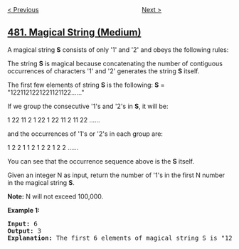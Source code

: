 <!--|This file generated by command(leetcode description); DO NOT EDIT.    |-->
<!--+----------------------------------------------------------------------+-->
<!--|@author    openset <openset.wang@gmail.com>                           |-->
<!--|@link      https://github.com/openset                                 |-->
<!--|@home      https://github.com/openset/leetcode                        |-->
<!--+----------------------------------------------------------------------+-->

[< Previous](../sliding-window-median "Sliding Window Median")
　　　　　　　　　　　　　　　　
[Next >](../license-key-formatting "License Key Formatting")

## [481. Magical String (Medium)](https://leetcode.com/problems/magical-string "神奇字符串")

<p>
A magical string <b>S</b> consists of only '1' and '2' and obeys the following rules:
</p>
<p>
The string <b>S</b> is magical because concatenating the number of contiguous occurrences of characters '1' and '2' generates the string <b>S</b> itself.
</p>

<p>
The first few elements of string <b>S</b> is the following:
<b>S</b> = "1221121221221121122……"
</p>

<p>
If we group the consecutive '1's and '2's in <b>S</b>, it will be:
</p>
<p>
1   22  11  2  1  22  1  22  11  2  11  22 ......
</p>
<p>
and the occurrences of '1's or '2's in each group are:
</p>
<p>
1   2	   2    1   1    2     1    2     2    1    2    2 ......
</p>

<p>
You can see that the occurrence sequence above is the <b>S</b> itself. 
</p>

<p>
Given an integer N as input, return the number of '1's in the first N number in the magical string <b>S</b>.
</p>

<p><b>Note:</b>
N will not exceed 100,000.
</p>


<p><b>Example 1:</b><br />
<pre>
<b>Input:</b> 6
<b>Output:</b> 3
<b>Explanation:</b> The first 6 elements of magical string S is "12211" and it contains three 1's, so return 3.
</pre>
</p>
